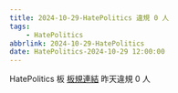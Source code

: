 ```yaml
---
title: 2024-10-29-HatePolitics 違規 0 人
tags:
    - HatePolitics
abbrlink: 2024-10-29-HatePolitics
date: HatePolitics-2024-10-29 12:00:00
---
```

HatePolitics 板 [板規連結](https://www.ptt.cc/bbs/HatePolitics/M.1617115262.A.D60.html)
昨天違規 0 人
